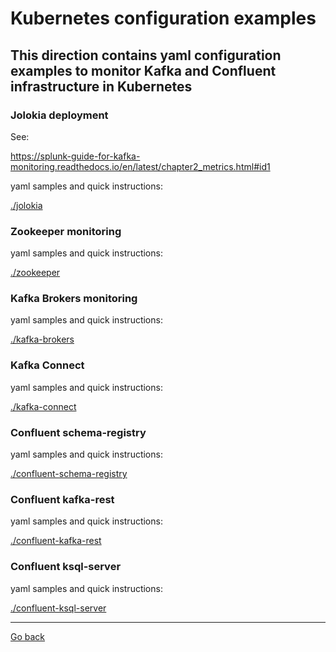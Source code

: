 # Kubernetes configuration examples

## This direction contains yaml configuration examples to monitor Kafka and Confluent infrastructure in Kubernetes

### Jolokia deployment

See:

https://splunk-guide-for-kafka-monitoring.readthedocs.io/en/latest/chapter2_metrics.html#id1

yaml samples and quick instructions:

[./jolokia](./jolokia/)

### Zookeeper monitoring

yaml samples and quick instructions:

[./zookeeper](./zookeeper/)

### Kafka Brokers monitoring

yaml samples and quick instructions:

[./kafka-brokers](./kafka-brokers/)

### Kafka Connect

yaml samples and quick instructions:

[./kafka-connect](./kafka-connect/)

### Confluent schema-registry

yaml samples and quick instructions:

[./confluent-schema-registry](./confluent-schema-registry/)

### Confluent kafka-rest

yaml samples and quick instructions:

[./confluent-kafka-rest](./confluent-kafka-rest/)

### Confluent ksql-server

yaml samples and quick instructions:

[./confluent-ksql-server](./confluent-ksql-server/)

--------------------------------------------------------------------------------
[Go back](https://github.com/guilhemmarchand/splunk-guide-for-kafka-monitoring/)